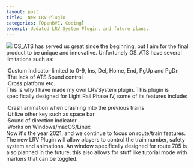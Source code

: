 ```yaml
---
layout: post
title:  New LRV Plugin
categories: [OpenBVE, Coding]
excerpt: Updated LRV System Plugin, and future plans.
---
```


<img src="https://i.imgur.com/RHA0pd7.jpg">  
OS_ATS has served us great since the beginning, but I aim for the final product to be unique and innovative.  
Unfortunely OS_ATS have several limitations such as:  

  ·Custom Indicator limited to 0-9, Ins, Del, Home, End, PgUp and PgDn  
  ·The lack of ATS Sound control  
  ·Cross platform etc.  
  This is why I have made my own LRVSystem plugin. This plugin is specifically designed for Light Rail Phase IV, some of its features include:  

  ·Crash animation when crashing into the previous trains  
  ·Utilize other key such as space bar  
  ·Sound of direction indicator  
  ·Works on Windows/macOS/Linux  
Now it's the year 2021, and we continue to focus on route/train features. The new LRV Plugin will allow players to control the train number, safety system and animations. An window specifically designed for route 705 is also planned in the future, this also allows for stuff like tutorial mode with markers that can be toggled.
